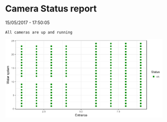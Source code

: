 Camera Status report
================
15/05/2017 - 17:50:05

    All cameras are up and running

![](camreport_files/figure-markdown_github/unnamed-chunk-2-1.png)
